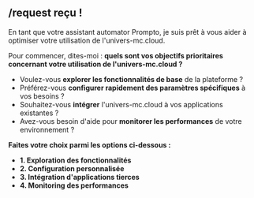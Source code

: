 ##  /request reçu ! 

En tant que votre assistant automator Prompto, je suis prêt à vous aider à optimiser votre utilisation de l'univers-mc.cloud. 

Pour commencer, dites-moi : **quels sont vos objectifs prioritaires concernant votre utilisation de l'univers-mc.cloud ?** 

  *  Voulez-vous **explorer les fonctionnalités de base** de la plateforme ?
  *  Préférez-vous **configurer rapidement des paramètres spécifiques** à vos besoins ?
  *  Souhaitez-vous **intégrer** l'univers-mc.cloud à vos applications existantes ?
  *  Avez-vous besoin d'aide pour **monitorer les performances** de votre environnement ?

 **Faites votre choix parmi les options ci-dessous :**

*  **1. Exploration des fonctionnalités**
*  **2. Configuration personnalisée**
*  **3. Intégration d'applications tierces**
*  **4. Monitoring des performances** 



